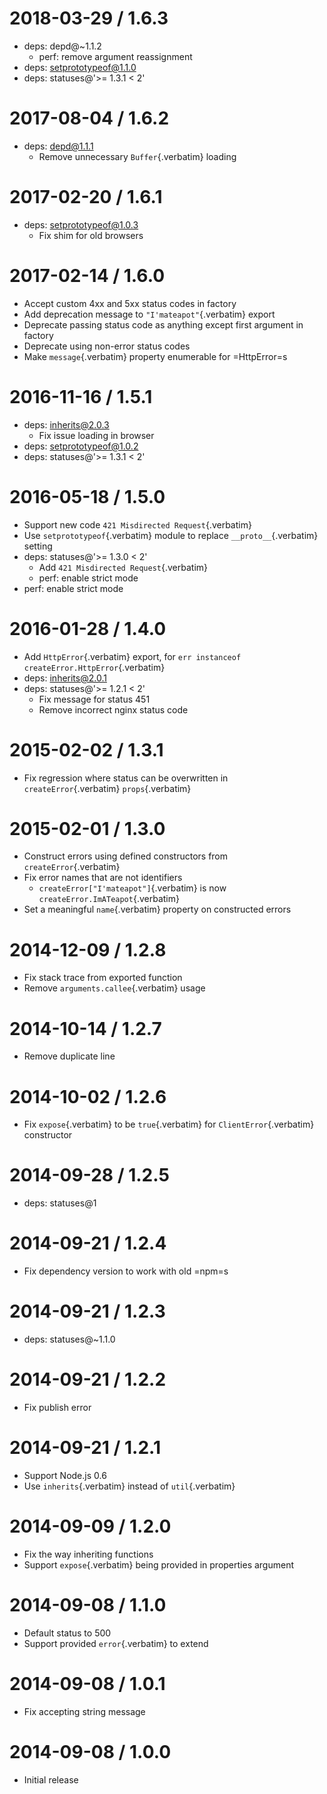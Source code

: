 # 2018-03-29 / 1.6.3

- deps: depd@\~1.1.2
  - perf: remove argument reassignment
- deps: setprototypeof@1.1.0
- deps: statuses@\'\>= 1.3.1 \< 2\'

# 2017-08-04 / 1.6.2

- deps: depd@1.1.1
  - Remove unnecessary `Buffer`{.verbatim} loading

# 2017-02-20 / 1.6.1

- deps: setprototypeof@1.0.3
  - Fix shim for old browsers

# 2017-02-14 / 1.6.0

- Accept custom 4xx and 5xx status codes in factory
- Add deprecation message to `"I'mateapot"`{.verbatim} export
- Deprecate passing status code as anything except first argument in
  factory
- Deprecate using non-error status codes
- Make `message`{.verbatim} property enumerable for =HttpError=s

# 2016-11-16 / 1.5.1

- deps: inherits@2.0.3
  - Fix issue loading in browser
- deps: setprototypeof@1.0.2
- deps: statuses@\'\>= 1.3.1 \< 2\'

# 2016-05-18 / 1.5.0

- Support new code `421 Misdirected Request`{.verbatim}
- Use `setprototypeof`{.verbatim} module to replace
  `__proto__`{.verbatim} setting
- deps: statuses@\'\>= 1.3.0 \< 2\'
  - Add `421 Misdirected Request`{.verbatim}
  - perf: enable strict mode
- perf: enable strict mode

# 2016-01-28 / 1.4.0

- Add `HttpError`{.verbatim} export, for
  `err instanceof createError.HttpError`{.verbatim}
- deps: inherits@2.0.1
- deps: statuses@\'\>= 1.2.1 \< 2\'
  - Fix message for status 451
  - Remove incorrect nginx status code

# 2015-02-02 / 1.3.1

- Fix regression where status can be overwritten in
  `createError`{.verbatim} `props`{.verbatim}

# 2015-02-01 / 1.3.0

- Construct errors using defined constructors from
  `createError`{.verbatim}
- Fix error names that are not identifiers
  - `createError["I'mateapot"]`{.verbatim} is now
    `createError.ImATeapot`{.verbatim}
- Set a meaningful `name`{.verbatim} property on constructed errors

# 2014-12-09 / 1.2.8

- Fix stack trace from exported function
- Remove `arguments.callee`{.verbatim} usage

# 2014-10-14 / 1.2.7

- Remove duplicate line

# 2014-10-02 / 1.2.6

- Fix `expose`{.verbatim} to be `true`{.verbatim} for
  `ClientError`{.verbatim} constructor

# 2014-09-28 / 1.2.5

- deps: statuses@1

# 2014-09-21 / 1.2.4

- Fix dependency version to work with old =npm=s

# 2014-09-21 / 1.2.3

- deps: statuses@\~1.1.0

# 2014-09-21 / 1.2.2

- Fix publish error

# 2014-09-21 / 1.2.1

- Support Node.js 0.6
- Use `inherits`{.verbatim} instead of `util`{.verbatim}

# 2014-09-09 / 1.2.0

- Fix the way inheriting functions
- Support `expose`{.verbatim} being provided in properties argument

# 2014-09-08 / 1.1.0

- Default status to 500
- Support provided `error`{.verbatim} to extend

# 2014-09-08 / 1.0.1

- Fix accepting string message

# 2014-09-08 / 1.0.0

- Initial release
